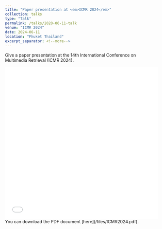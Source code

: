 ```yaml
---
title: "Paper presentation at <em>ICMR 2024</em>"
collection: talks
type: "Talk"
permalink: /talks/2020-06-11-talk
venue: "ICMR 2024"
date: 2024-06-11
location: "Phuket Thailand"
excerpt_separator: <!--more-->
---    
```


<!--more-->               
Give a paper presentation at the 14th International Conference on Multimedia Retrieval (ICMR 2024).                 
<iframe src="/files/ICMR2024.pdf" width="100%" height="500" frameborder="no" border="0" marginwidth="0" marginheight="0"></iframe>    
You can download the PDF document [here](/files/ICMR2024.pdf).